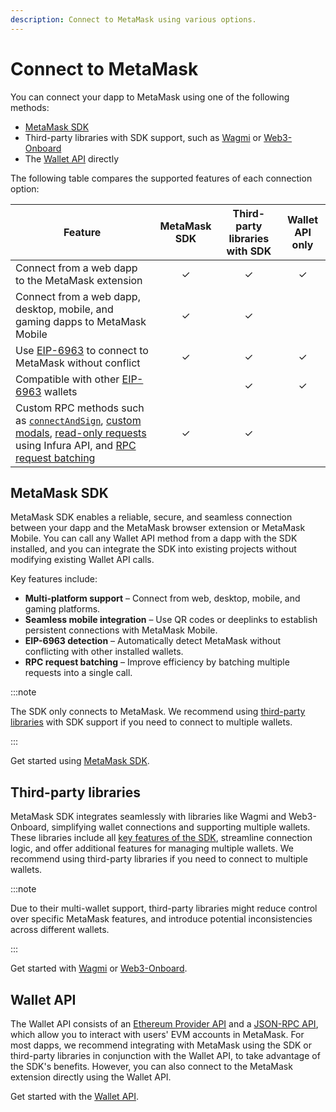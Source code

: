 ```yaml
---
description: Connect to MetaMask using various options.
---
```


# Connect to MetaMask

You can connect your dapp to MetaMask using one of the following methods:

- [MetaMask SDK](metamask-sdk/index.md)
- Third-party libraries with SDK support, such as [Wagmi](3rd-party-libraries/wagmi.md) or
  [Web3-Onboard](3rd-party-libraries/web3-onboard.md)
- The [Wallet API](wallet-api.md) directly

The following table compares the supported features of each connection option:

| Feature                                                                                                                                                                                                                                                                                    | MetaMask SDK | Third-party libraries with SDK | Wallet API only |
|--------------------------------------------------------------------------------------------------------------------------------------------------------------------------------------------------------------------------------------------------------------------------------------------|:------------:|:------------------------------:|:---------------:|
| Connect from a web dapp to the MetaMask extension                                                                                                                                                                                                                                          |      ✓       |               ✓                |        ✓        |
| Connect from a web dapp, desktop, mobile, and gaming dapps to MetaMask Mobile                                                                                                                                                                                                              |      ✓       |               ✓                |                 |
| Use [EIP-6963](../concepts/wallet-interoperability.md) to connect to MetaMask without conflict                                                                                                                                                                                             |      ✓       |               ✓                |        ✓        |
| Compatible with other [EIP-6963](../concepts/wallet-interoperability.md) wallets                                                                                                                                                                                                           |              |               ✓                |        ✓        |
| Custom RPC methods such as [`connectAndSign`](../how-to/sign-data/connect-and-sign.md), [custom modals](../how-to/display/custom-modals.md), [read-only requests](../how-to/make-read-only-requests.md) using Infura API, and [RPC request batching](../how-to/batch-json-rpc-requests.md) |      ✓       |               ✓                |                 |

## MetaMask SDK

MetaMask SDK enables a reliable, secure, and seamless connection between your dapp and the MetaMask
browser extension or MetaMask Mobile.
You can call any Wallet API method from a dapp with the SDK installed, and you can integrate the SDK
into existing projects without modifying existing Wallet API calls.

Key features include:

- **Multi-platform support** – Connect from web, desktop, mobile, and gaming platforms.
- **Seamless mobile integration** – Use QR codes or deeplinks to establish persistent connections
  with MetaMask Mobile.
- **EIP-6963 detection** – Automatically detect MetaMask without conflicting with other installed wallets.
- **RPC request batching** – Improve efficiency by batching multiple requests into a single call.

:::note

The SDK only connects to MetaMask.
We recommend using [third-party libraries](#third-party-libraries) with SDK support if you need to
connect to multiple wallets.

:::

Get started using [MetaMask SDK](metamask-sdk/index.md).

## Third-party libraries

MetaMask SDK integrates seamlessly with libraries like Wagmi and Web3-Onboard, simplifying wallet
connections and supporting multiple wallets.
These libraries include all [key features of the SDK](#metamask-sdk), streamline connection logic,
and offer additional features for managing multiple wallets.
We recommend using third-party libraries if you need to connect to multiple wallets.

:::note

Due to their multi-wallet support, third-party libraries might reduce control over specific MetaMask
features, and introduce potential inconsistencies across different wallets.

:::

Get started with [Wagmi](3rd-party-libraries/wagmi.md) or
[Web3-Onboard](3rd-party-libraries/web3-onboard.md).

## Wallet API

The Wallet API consists of an [Ethereum Provider API](../reference/provider-api.md) and a
[JSON-RPC API](/wallet/reference/json-rpc-methods), which allow you to interact with users' EVM accounts
in MetaMask.
For most dapps, we recommend integrating with MetaMask using the SDK or third-party libraries in
conjunction with the Wallet API, to take advantage of the SDK's benefits.
However, you can also connect to the MetaMask extension directly using the Wallet API.

Get started with the [Wallet API](wallet-api.md).
